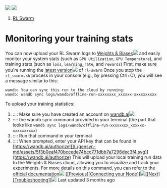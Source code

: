 ![](./gensyn-md/assets/3f6ab290eff7fe3308885772272a01e8b2d77caa.svg)
![](./gensyn-md/assets/b5e87b4b368ea901a133c101d643e7ced54b8865.svg)
1.  [RL Swarm](https://docs.gensyn.ai/testnet/rl-swarm)
# Monitoring your training stats
You can now upload your RL Swarm logs to [Weights & Biases![](./gensyn-md/assets/5f3b0eaf470bccede74bcc771dbb7a7296dec3f4.svg)](https://wandb.ai/) and easily monitor your system stats (such as `GPU Utilization`, `GPU Temperature`), and training stats (such as `loss`, `learning_rate`, and `rewards`)
First, make sure you're running the [latest version![](./gensyn-md/assets/5f3b0eaf470bccede74bcc771dbb7a7296dec3f4.svg)](https://github.com/gensyn-ai/rl-swarm/releases) of `rl-swarm`
Once you stop the `rl_swarm.sh` process in your console (e.g., by pressing Ctrl+C), you will see a message similar to this:

```
wandb: You can sync this run to the cloud by running:
wandb: wandb sync logs/wandb/offline-run-xxxxxxxx_xxxxxx-xxxxxxxxxx
```
To upload your training statistics:
1.  ::::
Make sure you have created an account on [wandb.ai![](./gensyn-md/assets/5f3b0eaf470bccede74bcc771dbb7a7296dec3f4.svg)](https://wandb.ai/)
2.  ::::
the wandb sync command provided in your terminal (the part that looks like `wandb sync logs/wandb/offline-run-xxxxxxxx_xxxxxx-xxxxxxxxxx`)
3.  ::::
Run that command in your terminal
4.  ::::
When prompted, enter your API key that can be found in [https://wandb.ai/authorize![](./gensyn-md/assets/5f3b0eaf470bccede74bcc771dbb7a7296dec3f4.svg)](https://wandb.ai/authorize)
This will upload your local training run data to the Weights & Biases cloud, allowing you to visualize and track your experiments. For more details on this command, you can refer to the [official documentation![](./gensyn-md/assets/5f3b0eaf470bccede74bcc771dbb7a7296dec3f4.svg)](https://docs.wandb.ai/ref/cli/wandb-sync)
[[[Previous][Connecting your Node]]![](./gensyn-md/assets/851b86c6a3b229c0595e8112f7bc4807bbba8c87.svg)](https://docs.gensyn.ai/testnet/rl-swarm/connecting-your-node)[[[Next][Troubleshooting]]![](./gensyn-md/assets/515c3752631dc7fe131c51c756c139524f320c53.svg)](https://docs.gensyn.ai/testnet/rl-swarm/troubleshooting)
Last updated 3 months ago
